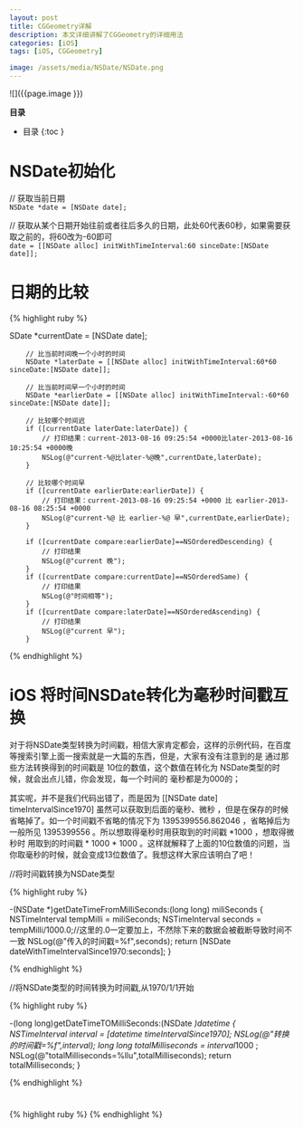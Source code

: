 ```yaml
---
layout: post
title: CGGeometry详解
description: 本文详细讲解了CGGeometry的详细用法
categories: [iOS]
tags: [iOS, CGGeometry]

image: /assets/media/NSDate/NSDate.png
---
```


![]({{page.image }})

**目录**

* 目录
 {:toc  }

# NSDate初始化

// 获取当前日期<br />
`NSDate *date = [NSDate date];`


 // 获取从某个日期开始往前或者往后多久的日期，此处60代表60秒，如果需要获取之前的，将60改为-60即可<br />
`date = [[NSDate alloc] initWithTimeInterval:60 sinceDate:[NSDate date]];`

# 日期的比较

{% highlight ruby %}

SDate *currentDate = [NSDate date];
         
        // 比当前时间晚一个小时的时间
        NSDate *laterDate = [[NSDate alloc] initWithTimeInterval:60*60 sinceDate:[NSDate date]];
         
        // 比当前时间早一个小时的时间
        NSDate *earlierDate = [[NSDate alloc] initWithTimeInterval:-60*60 sinceDate:[NSDate date]];
         
        // 比较哪个时间迟
        if ([currentDate laterDate:laterDate]) {
            // 打印结果：current-2013-08-16 09:25:54 +0000比later-2013-08-16 10:25:54 +0000晚
            NSLog(@"current-%@比later-%@晚",currentDate,laterDate);
        }
         
        // 比较哪个时间早
        if ([currentDate earlierDate:earlierDate]) {
            // 打印结果：current-2013-08-16 09:25:54 +0000 比 earlier-2013-08-16 08:25:54 +0000 
            NSLog(@"current-%@ 比 earlier-%@ 早",currentDate,earlierDate);
        }
         
        if ([currentDate compare:earlierDate]==NSOrderedDescending) {
            // 打印结果
            NSLog(@"current 晚");
        }
        if ([currentDate compare:currentDate]==NSOrderedSame) {
            // 打印结果
            NSLog(@"时间相等");
        }
        if ([currentDate compare:laterDate]==NSOrderedAscending) {
            // 打印结果
            NSLog(@"current 早");
        }
        
{% endhighlight %}

# iOS 将时间NSDate转化为毫秒时间戳互换

   对于将NSDate类型转换为时间戳，相信大家肯定都会，这样的示例代码，在百度等搜索引擎上面一搜索就是一大篇的东西，但是，大家有没有注意到的是 通过那些方法转换得到的时间戳是 10位的数值，这个数值在转化为 NSDate类型的时候，就会出点儿错，你会发现，每一个时间的 毫秒都是为000的；<br />
   
   其实呢，并不是我们代码出错了，而是因为 [[NSDate date] timeIntervalSince1970] 虽然可以获取到后面的毫秒、微秒 ，但是在保存的时候省略掉了。如一个时间戳不省略的情况下为 1395399556.862046 ，省略掉后为一般所见 1395399556 。所以想取得毫秒时用获取到的时间戳 *1000 ，想取得微秒时 用取到的时间戳 * 1000 * 1000 。这样就解释了上面的10位数值的问题，当你取毫秒的时候，就会变成13位数值了。我想这样大家应该明白了吧！
   
   //将时间戳转换为NSDate类型
   
{% highlight ruby %}

-(NSDate *)getDateTimeFromMilliSeconds:(long long) miliSeconds
{
NSTimeInterval tempMilli = miliSeconds;
NSTimeInterval seconds = tempMilli/1000.0;//这里的.0一定要加上，不然除下来的数据会被截断导致时间不一致
NSLog(@"传入的时间戳=%f",seconds);
return [NSDate dateWithTimeIntervalSince1970:seconds];
}

{% endhighlight %}

//将NSDate类型的时间转换为时间戳,从1970/1/1开始

{% highlight ruby %}

-(long long)getDateTimeTOMilliSeconds:(NSDate *)datetime
{
NSTimeInterval interval = [datetime timeIntervalSince1970];
NSLog(@"转换的时间戳=%f",interval);
long long totalMilliseconds = interval*1000 ;
NSLog(@"totalMilliseconds=%llu",totalMilliseconds);
return totalMilliseconds;
}

{% endhighlight %}

# 

{% highlight ruby %}
{% endhighlight %}

<!--本文所用的超链接-->

[1]:https://github.com/hetaodie/AVPlayerDemo